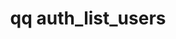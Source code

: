 ---
category: auth
command: auth_list_users
keywords: qq, qq_cli, auth_list_users
optional_options: []
permalink: /qq-cli-command-guide/auth/auth_list_users.html
positional_options: []
sidebar: qq_cli_command_reference_sidebar
summary: This section explains how to use the <code>qq auth_list_users</code> command.
synopsis: List all users
title: qq auth_list_users
usage: qq auth_list_users [-h]
zendesk_source: qq CLI Command Guide

---